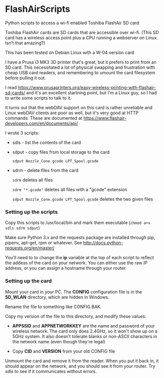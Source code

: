 # FlashAirScripts
Python scripts to access a wi-fi enabled Toshiba FlashAir SD card

Toshiba FlashAir cards are SD cards that are accessible over wi-fi.
(This SD card has a wireless access point plus a CPU running a webserver on
Linux. Isn't that amazing?)

This has been tested on Debian Linux with a W-04 version card

I have a Prusa i3 MK3 3D printer that's great, but it prefers to print from an
SD card. This necessitated a lot of physical swapping and frustration with
cheap USB card readers, and remembering to umount the card filesystem before
pulling it out.

I read
https://www.prusaprinters.org/easy-wireless-printing-with-flashair-sd-cards/
and it's an excellent startning point, but I'm a Linux guy, so I had to write
some scripts to talk to it.

It turns out that the webDAV support on this card is rather unreliable and
Linux webDAV clients are poor as well, but it's very good at HTTP
commands. These are documented at
https://www.flashair-developers.com/en/documents/api/

I wrote 3 scripts:

* sdls  - list the contents of the card
* sdput - copy files from local storage to the card

  `sdput Nozzle_Cone.gcode LPT_Spool.gcode`

* sdrm - delete files from the card

  `sdrm` deletes all files

  `sdrm "*.gcode"` deletes all files with a "gcode" extension

  `sdput Nozzle_Cone.gcode LPT_Spool.gcode` deletes the two given files

### Setting up the scripts

Copy this scripts to /usr/local/bin and mark them executable (`chmod a+x sdls sdrm sdput`)

Make sure Python 3.x and the requests package are installed through pip,
pipenv, apt-get, rpm or whatever. See
http://docs.python-requests.org/en/master/

You'll need to to change the **ip** variable at the top of each script to
reflect the addess of the card on your network. You can either use the raw IP
address, or you can assign a hostname through your router.

### Setting up the card

Mount your card in your PC. The **CONFIG** configuration file is in the
**SD_WLAN** directory, which are hidden in Windows.

Rename the file to something like CONFIG.BAK.

Copy my version of the file to this directory, and modify these values:

* **APPSSID** and **APPNETWORKKEY** are the name and password of your wireless
  network.  The card only does 2.4GHz, so it won't show up on a 5GHz system.
  It also doesn't tolerate blanks or non-ASCII characters in the network name
  (even though they're legal)

* Copy **CID** and **VERSION** from your old CONFIG file

Unmount the card and remove it from the reader. When you put it back in, it
should appear on the network, and you should see it from your router. Try sdls
to see if it communicates without errors.
